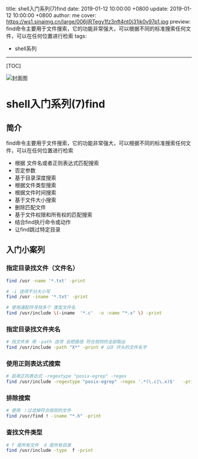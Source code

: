 title: shell入门系列(7)find
date: 2019-01-12 10:00:00 +0800
update: 2019-01-12 10:00:00 +0800
author: me
cover: https://ws1.sinaimg.cn/large/006jIRTegy1fz3nft4nt0j31jk0v97p1.jpg
preview:  find命令主要用于文件搜索，它的功能非常强大，可以根据不同的标准搜索任何文件，可以在任何位置进行检索
tags:

  - shell系列

---



[TOC]

![封面图](https://ws1.sinaimg.cn/large/006jIRTegy1fz3nft4nt0j31jk0v97p1.jpg)

# shell入门系列(7)find

## 简介

find命令主要用于文件搜索，它的功能非常强大，可以根据不同的标准搜索任何文件，可以在任何位置进行检索

* 根据 文件名或者正则表达式匹配搜索
* 否定参数
* 基于目录深度搜索
* 根据文件类型搜索
* 根据文件时间搜索
* 基于文件大小搜索
* 删除匹配文件
* 基于文件权限和所有权的匹配搜索
* 结合find执行命令或动作
* 让find跳过特定目录

## 入门小案列

### 指定目录找文件（文件名）

```bash
find /usr -name '*.txt' -print

# -i 选项不分大小写
find /usr -iname '*.txt' -print 

# 使用通配符寻找多个 类型文件名
find /usr/include \(-iname  '*.c'  -o -name "*.x" \) -print
```

### 指定目录找文件夹名

```bash
# 找文件夹 用 -path 选项 会把路径 符合规则的全部取出
find /usr/include -path "X*" -print # 以X 开头的文件名字
```

### 使用正则表达式搜索

```bash
# 启用正则表达式 -regextype "posix-egrep" -regex
find /usr/include -regextype "posix-egrep" -regex '.*(\.c|\.x)$'   -print # 搜索以.c 或者 .x 结尾的文件
```

### 排除搜索

```bash
# 使用 ！过滤掉符合规则的文件
find /usr/find ! -iname "*.h" -print
```

### 查找文件类型

```bash
# f 是所有文件  d 是所有目录
find /usr/include -type  f -print 
```

